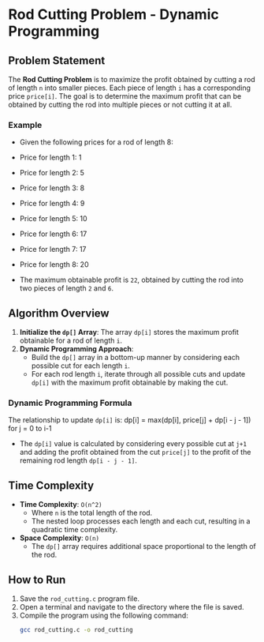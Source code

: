 # Rod Cutting Problem - Dynamic Programming

## Problem Statement
The **Rod Cutting Problem** is to maximize the profit obtained by cutting a rod of length `n` into smaller pieces. Each piece of length `i` has a corresponding price `price[i]`. The goal is to determine the maximum profit that can be obtained by cutting the rod into multiple pieces or not cutting it at all.

### Example
- Given the following prices for a rod of length 8:
- Price for length 1: 1 
- Price for length 2: 5
- Price for length 3: 8 
- Price for length 4: 9 
- Price for length 5: 10 
- Price for length 6: 17 
- Price for length 7: 17 
- Price for length 8: 20

- The maximum obtainable profit is `22`, obtained by cutting the rod into two pieces of length `2` and `6`.

## Algorithm Overview
1. **Initialize the `dp[]` Array**: The array `dp[i]` stores the maximum profit obtainable for a rod of length `i`.
2. **Dynamic Programming Approach**:
   - Build the `dp[]` array in a bottom-up manner by considering each possible cut for each length `i`.
   - For each rod length `i`, iterate through all possible cuts and update `dp[i]` with the maximum profit obtainable by making the cut.

### Dynamic Programming Formula
The relationship to update `dp[i]` is:
    dp[i] = max(dp[i], price[j] + dp[i - j - 1]) for j = 0 to i-1
- The `dp[i]` value is calculated by considering every possible cut at `j+1` and adding the profit obtained from the cut `price[j]` to the profit of the remaining rod length `dp[i - j - 1]`.


## Time Complexity
- **Time Complexity**: `O(n^2)`
  - Where `n` is the total length of the rod.
  - The nested loop processes each length and each cut, resulting in a quadratic time complexity.
- **Space Complexity**: `O(n)`
  - The `dp[]` array requires additional space proportional to the length of the rod.

## How to Run
1. Save the `rod_cutting.c` program file.
2. Open a terminal and navigate to the directory where the file is saved.
3. Compile the program using the following command:
   ```bash
   gcc rod_cutting.c -o rod_cutting
   ```

